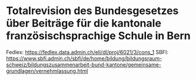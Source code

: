 # Totalrevision des Bundesgesetzes über Beiträge für die kantonale französischsprachige Schule in Bern

Fedlex: <https://fedlex.data.admin.ch/eli/dl/proj/6021/3/cons_1>
SBFI: <https://www.sbfi.admin.ch/sbfi/de/home/bildung/bildungsraum-schweiz/bildungszusammenarbeit-bund-kantone/gemeinsame-grundlagen/vernehmlassung.html>